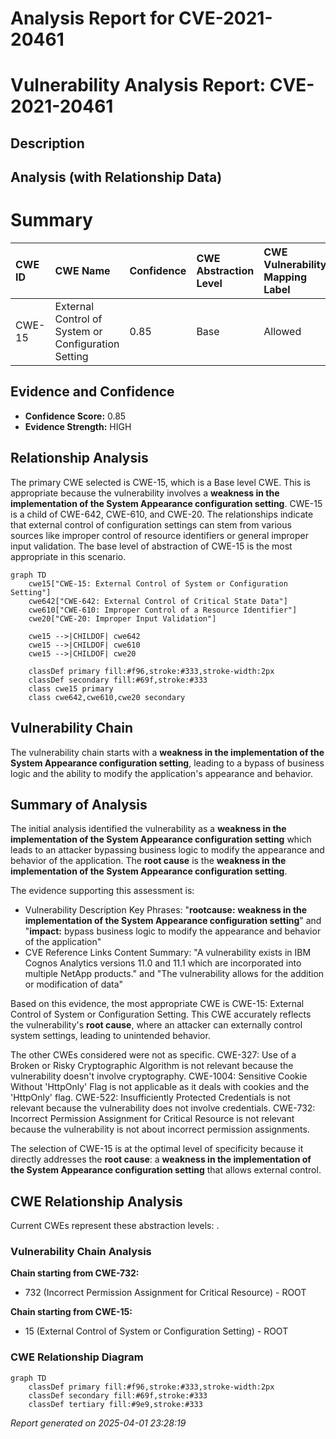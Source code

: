 # Analysis Report for CVE-2021-20461

# Vulnerability Analysis Report: CVE-2021-20461

## Description



## Analysis (with Relationship Data)

# Summary
| CWE ID  | CWE Name                                                            | Confidence | CWE Abstraction Level | CWE Vulnerability Mapping Label | CWE-Vulnerability Mapping Notes |
| :-------- | :------------------------------------------------------------------ | :--------- | :---------------------- | :------------------------------ | :------------------------------ |
| CWE-15   | External Control of System or Configuration Setting                | 0.85       | Base                    | Allowed                         | Primary CWE                     |

## Evidence and Confidence

*   **Confidence Score:** 0.85
*   **Evidence Strength:** HIGH

## Relationship Analysis
The primary CWE selected is CWE-15, which is a Base level CWE. This is appropriate because the vulnerability involves a **weakness in the implementation of the System Appearance configuration setting**. CWE-15 is a child of CWE-642, CWE-610, and CWE-20. The relationships indicate that external control of configuration settings can stem from various sources like improper control of resource identifiers or general improper input validation. The base level of abstraction of CWE-15 is the most appropriate in this scenario.

```mermaid
graph TD
    cwe15["CWE-15: External Control of System or Configuration Setting"]
    cwe642["CWE-642: External Control of Critical State Data"]
    cwe610["CWE-610: Improper Control of a Resource Identifier"]
    cwe20["CWE-20: Improper Input Validation"]

    cwe15 -->|CHILDOF| cwe642
    cwe15 -->|CHILDOF| cwe610
    cwe15 -->|CHILDOF| cwe20

    classDef primary fill:#f96,stroke:#333,stroke-width:2px
    classDef secondary fill:#69f,stroke:#333
    class cwe15 primary
    class cwe642,cwe610,cwe20 secondary
```

## Vulnerability Chain
The vulnerability chain starts with a **weakness in the implementation of the System Appearance configuration setting**, leading to a bypass of business logic and the ability to modify the application's appearance and behavior.

## Summary of Analysis
The initial analysis identified the vulnerability as a **weakness in the implementation of the System Appearance configuration setting** which leads to an attacker bypassing business logic to modify the appearance and behavior of the application. The **root cause** is the **weakness in the implementation of the System Appearance configuration setting**.

The evidence supporting this assessment is:

*   Vulnerability Description Key Phrases: "**rootcause:** **weakness in the implementation of the System Appearance configuration setting**" and "**impact:** bypass business logic to modify the appearance and behavior of the application"
*   CVE Reference Links Content Summary: "A vulnerability exists in IBM Cognos Analytics versions 11.0 and 11.1 which are incorporated into multiple NetApp products." and "The vulnerability allows for the addition or modification of data"

Based on this evidence, the most appropriate CWE is CWE-15: External Control of System or Configuration Setting. This CWE accurately reflects the vulnerability's **root cause**, where an attacker can externally control system settings, leading to unintended behavior.

The other CWEs considered were not as specific. CWE-327: Use of a Broken or Risky Cryptographic Algorithm is not relevant because the vulnerability doesn't involve cryptography. CWE-1004: Sensitive Cookie Without 'HttpOnly' Flag is not applicable as it deals with cookies and the 'HttpOnly' flag. CWE-522: Insufficiently Protected Credentials is not relevant because the vulnerability does not involve credentials. CWE-732: Incorrect Permission Assignment for Critical Resource is not relevant because the vulnerability is not about incorrect permission assignments.

The selection of CWE-15 is at the optimal level of specificity because it directly addresses the **root cause**: a **weakness in the implementation of the System Appearance configuration setting** that allows external control.


## CWE Relationship Analysis

Current CWEs represent these abstraction levels: .


### Vulnerability Chain Analysis

**Chain starting from CWE-732:**
- 732 (Incorrect Permission Assignment for Critical Resource) - ROOT


**Chain starting from CWE-15:**
- 15 (External Control of System or Configuration Setting) - ROOT



### CWE Relationship Diagram

```mermaid
graph TD
    classDef primary fill:#f96,stroke:#333,stroke-width:2px
    classDef secondary fill:#69f,stroke:#333
    classDef tertiary fill:#9e9,stroke:#333
```



*Report generated on 2025-04-01 23:28:19*
